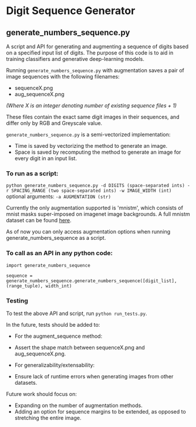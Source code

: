 # Digit Sequence Generator

## generate_numbers_sequence.py

A script and API for generating and augmenting a sequence of digits based on a specified input list of digits. The purpose of this code is to aid in training classifiers and generative deep-learning models.

Running `generate_numbers_sequence.py` with augmentation saves a pair of image sequences with the following filenames:

* sequenceX.png
* aug_sequenceX.png

*(Where X is an integer denoting number of existing sequence files + 1)*

These files contain the exact same digit images in their sequences, and differ only by RGB and Greyscale value.

`generate_numbers_sequence.py` is a semi-vectorized implementation:

* Time is saved by vectorizing the method to generate an image.
* Space is saved by recomputing the method to generate an image for every digit in an input list.

### To run as a script:

`python generate_numbers_sequence.py -d DIGITS (space-separated ints) -r SPACING_RANGE (two space-separated ints) -w IMAGE_WIDTH (int)` optional arguments: `-a AUGMENTATION (str)`

Currently the only augmentation supported is 'mnistm', which consists of mnist masks super-imposed on imagenet image backgrounds. A full mnistm dataset can be found [here](http://akanev.com/datasets).

As of now you can only access augmentation options when running generate_numbers_sequence as a script.

### To call as an API in any python code:

```
import generate_numbers_sequence

sequence = generate_numbers_sequence.generate_numbers_sequence([digit_list], (range_tuple), width_int)
```
### Testing

To test the above API and script, run `python run_tests.py`.

In the future, tests should be added to: 

* For the augment_sequence method:
 * Assert the shape match between sequenceX.png and aug_sequenceX.png.
     
* For generalizability/extensability:
 * Ensure lack of runtime errors when generating images from other datasets.

Future work should focus on:
  
* Expanding on the number of augmentation methods.
* Adding an option for sequence margins to be extended, as opposed to stretching the entire image.
